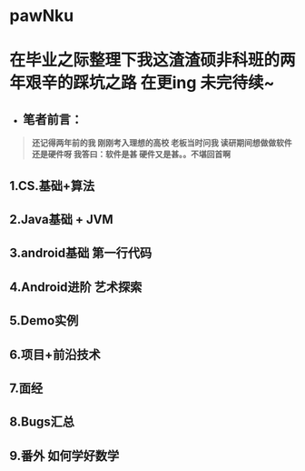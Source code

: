 # pawNku
# 在毕业之际整理下我这渣渣硕非科班的两年艰辛的踩坑之路 在更ing 未完待续~  
* ## 笔者前言：
> **还记得两年前的我 刚刚考入理想的高校 老板当时问我 读研期间想做做软件还是硬件呀  我答曰：软件是甚 硬件又是甚。。不堪回首啊**  

## 1.CS.基础+算法 
## 2.Java基础 + JVM
## 3.android基础 第一行代码  
## 4.Android进阶 艺术探索 
## 5.Demo实例 
## 6.项目+前沿技术 
## 7.面经
## 8.Bugs汇总
## 9.番外 如何学好数学
